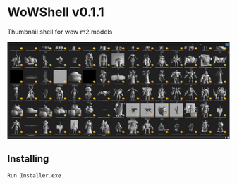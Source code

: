 # WoWShell v0.1.1
Thumbnail shell for wow m2 models

![first pic](./Docs/Images/screenshot1.png?raw=true)

## Installing
    Run Installer.exe